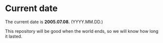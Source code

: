 # Current date

The current date is **2005.07.08.** (YYYY.MM.DD.)

This repository will be good when the world ends, so we will know how long it lasted.